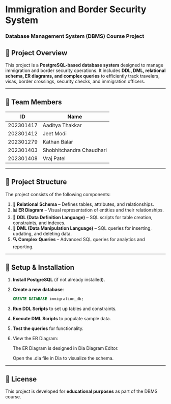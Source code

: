 
# **Immigration and Border Security System**  
### **Database Management System (DBMS) Course Project**  

## **📌 Project Overview**  
This project is a **PostgreSQL-based database system** designed to manage immigration and border security operations. It includes **DDL, DML, relational schema, ER diagrams, and complex queries** to efficiently track travelers, visas, border crossings, security checks, and immigration officers.  

---

## **👥 Team Members**  
| ID          | Name                   |  
|-------------|------------------------|  
| 202301417   | Aaditya Thakkar        |  
| 202301412   | Jeet Modi              |  
| 202301279   | Kathan Balar           |  
| 202301403   | Shobhitchandra Chaudhari |  
| 202301408   | Vraj Patel             |  

---

## **📂 Project Structure**  
The project consists of the following components:  

1. **📄 Relational Schema** – Defines tables, attributes, and relationships.  
2. **📊 ER Diagram** – Visual representation of entities and their relationships.  
3. **🔧 DDL (Data Definition Language)** – SQL scripts for table creation, constraints, and indexes.  
4. **📝 DML (Data Manipulation Language)** – SQL queries for inserting, updating, and deleting data.  
5. **🔍 Complex Queries** – Advanced SQL queries for analytics and reporting.  

---


## **🚀 Setup & Installation**  
1. **Install PostgreSQL** (if not already installed).  
2. **Create a new database**:  
   ```sql
   CREATE DATABASE immigration_db;
   ```
3. **Run DDL Scripts** to set up tables and constraints.  
4. **Execute DML Scripts** to populate sample data.  
5. **Test the queries** for functionality.
6. View the ER Diagram:

    The ER Diagram is designed in Dia Diagram Editor.

    Open the .dia file in Dia to visualize the schema.

---

## **📜 License**  
This project is developed for **educational purposes** as part of the DBMS course.  

